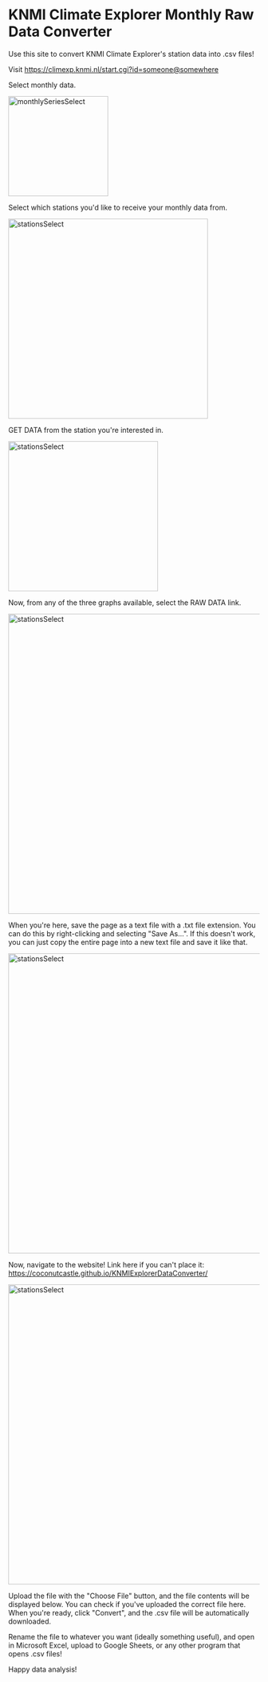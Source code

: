 # KNMI Climate Explorer Monthly Raw Data Converter

Use this site to convert KNMI Climate Explorer's station data into .csv files!

Visit https://climexp.knmi.nl/start.cgi?id=someone@somewhere

Select monthly data.

<img src="https://user-images.githubusercontent.com/62001304/124363219-0532da80-dc08-11eb-9d35-ff3e1f4def2c.png" alt="monthlySeriesSelect" width="200"/>

Select which stations you'd like to receive your monthly data from.

<img src="https://user-images.githubusercontent.com/62001304/124363253-2e536b00-dc08-11eb-959e-a3d9e69bb33e.png" alt="stationsSelect" width="400"/>

GET DATA from the station you're interested in.

<img src="https://user-images.githubusercontent.com/62001304/124363382-e6811380-dc08-11eb-91c5-cd8562270f4a.png" alt="stationsSelect" width="300"/>

Now, from any of the three graphs available, select the RAW DATA link.

<img src="https://user-images.githubusercontent.com/62001304/124363450-4c6d9b00-dc09-11eb-9ec1-d3dfc70808eb.png" alt="stationsSelect" width="600"/>

When you're here, save the page as a text file with a .txt file extension. You can do this by right-clicking and selecting "Save As...". If this doesn't work, you can just copy the entire page into a new text file and save it like that.

<img src="https://user-images.githubusercontent.com/62001304/124363518-abcbab00-dc09-11eb-9055-5d318dec19e3.png" alt="stationsSelect" width="600"/>

Now, navigate to the website! Link here if you can't place it: https://coconutcastle.github.io/KNMIExplorerDataConverter/

<img src="https://user-images.githubusercontent.com/62001304/124363627-665bad80-dc0a-11eb-839e-735585e3495b.png" alt="stationsSelect" width="600"/>

Upload the file with the "Choose File" button, and the file contents will be displayed below. You can check if you've uploaded the correct file here. When you're ready, click "Convert", and the .csv file will be automatically downloaded. 

Rename the file to whatever you want (ideally something useful), and open in Microsoft Excel, upload to Google Sheets, or any other program that opens .csv files! 

Happy data analysis!

